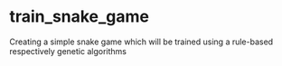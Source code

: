 # train_snake_game
Creating a simple snake game which will be trained using a rule-based respectively genetic algorithms
